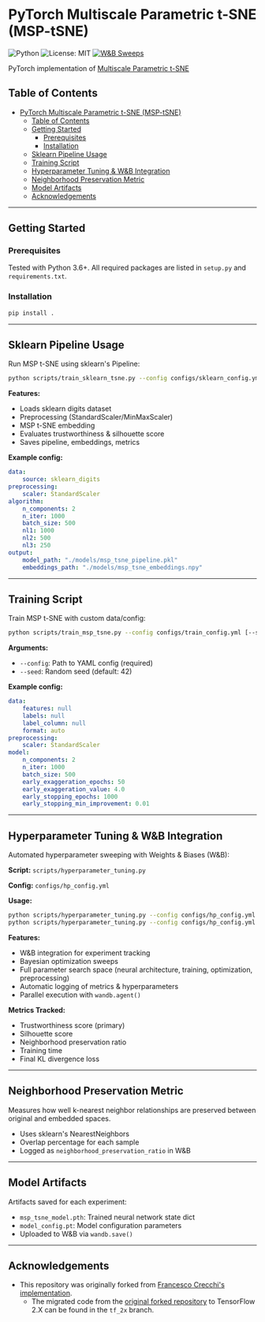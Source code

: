 
# PyTorch Multiscale Parametric t-SNE (MSP-tSNE)

![Python](https://img.shields.io/badge/python-3.6%2B-blue.svg)
![License: MIT](https://img.shields.io/badge/License-MIT-green.svg)
[![W&B Sweeps](https://img.shields.io/badge/W%26B-Sweeps-orange)](https://wandb.ai/)

PyTorch implementation of [Multiscale Parametric t-SNE](https://github.com/FrancescoCrecchi/Multiscale-Parametric-t-SNE)

## Table of Contents
- [PyTorch Multiscale Parametric t-SNE (MSP-tSNE)](#pytorch-multiscale-parametric-t-sne-msp-tsne)
	- [Table of Contents](#table-of-contents)
	- [Getting Started](#getting-started)
		- [Prerequisites](#prerequisites)
		- [Installation](#installation)
	- [Sklearn Pipeline Usage](#sklearn-pipeline-usage)
	- [Training Script](#training-script)
	- [Hyperparameter Tuning \& W\&B Integration](#hyperparameter-tuning--wb-integration)
	- [Neighborhood Preservation Metric](#neighborhood-preservation-metric)
	- [Model Artifacts](#model-artifacts)
	- [Acknowledgements](#acknowledgements)

---

## Getting Started

### Prerequisites
Tested with Python 3.6+. All required packages are listed in `setup.py` and `requirements.txt`.

### Installation
```bash
pip install .
```

---

## Sklearn Pipeline Usage

Run MSP t-SNE using sklearn's Pipeline:

```bash
python scripts/train_sklearn_tsne.py --config configs/sklearn_config.yml
```

**Features:**
- Loads sklearn digits dataset
- Preprocessing (StandardScaler/MinMaxScaler)
- MSP t-SNE embedding
- Evaluates trustworthiness & silhouette score
- Saves pipeline, embeddings, metrics

**Example config:**
```yaml
data:
	source: sklearn_digits
preprocessing:
	scaler: StandardScaler
algorithm:
	n_components: 2
	n_iter: 1000
	batch_size: 500
	nl1: 1000
	nl2: 500
	nl3: 250
output:
	model_path: "./models/msp_tsne_pipeline.pkl"
	embeddings_path: "./models/msp_tsne_embeddings.npy"
```

---

## Training Script

Train MSP t-SNE with custom data/config:

```bash
python scripts/train_msp_tsne.py --config configs/train_config.yml [--seed SEED]
```

**Arguments:**
- `--config`: Path to YAML config (required)
- `--seed`: Random seed (default: 42)

**Example config:**
```yaml
data:
	features: null
	labels: null
	label_column: null
	format: auto
preprocessing:
	scaler: StandardScaler
model:
	n_components: 2
	n_iter: 1000
	batch_size: 500
	early_exaggeration_epochs: 50
	early_exaggeration_value: 4.0
	early_stopping_epochs: 1000
	early_stopping_min_improvement: 0.01
```

---

## Hyperparameter Tuning & W&B Integration

Automated hyperparameter sweeping with Weights & Biases (W&B):

**Script:** `scripts/hyperparameter_tuning.py`

**Config:** `configs/hp_config.yml`

**Usage:**
```bash
python scripts/hyperparameter_tuning.py --config configs/hp_config.yml --mode sweep --count 50
python scripts/hyperparameter_tuning.py --config configs/hp_config.yml --mode smoke_test
```

**Features:**
- W&B integration for experiment tracking
- Bayesian optimization sweeps
- Full parameter search space (neural architecture, training, optimization, preprocessing)
- Automatic logging of metrics & hyperparameters
- Parallel execution with `wandb.agent()`

**Metrics Tracked:**
- Trustworthiness score (primary)
- Silhouette score
- Neighborhood preservation ratio
- Training time
- Final KL divergence loss

---

## Neighborhood Preservation Metric

Measures how well k-nearest neighbor relationships are preserved between original and embedded spaces.
- Uses sklearn's NearestNeighbors
- Overlap percentage for each sample
- Logged as `neighborhood_preservation_ratio` in W&B

---

## Model Artifacts

Artifacts saved for each experiment:
- `msp_tsne_model.pth`: Trained neural network state dict
- `model_config.pt`: Model configuration parameters
- Uploaded to W&B via `wandb.save()`

---

## Acknowledgements

- This repository was originally forked from [Francesco Crecchi's implementation](https://github.com/FrancescoCrecchi/Multiscale-Parametric-t-SNE).
  - The migrated code from the [original forked repository](https://github.com/FrancescoCrecchi/Multiscale-Parametric-t-SNE) to TensorFlow 2.X can be found in the `tf_2x` branch.

